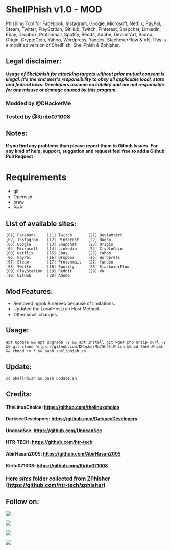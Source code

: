 # ShellPhish v1.0 - MOD
Phishing Tool for Facebook, Instagram, Google, Microsoft, Netflix, PayPal, Steam, Twitter, PlayStation, GitHub, Twitch, Pinterest, Snapchat, Linkedin, Ebay, Dropbox, Protonmail, Spotify, Reddit, Adobe, DeviantArt, Badoo, Origin, CryptoCoin, Yahoo, Wordpress, Yandex, StachoverFlow & VK. This is a modified version of ShellFish, ShellPhish & Zphisher.

## Legal disclaimer:
***Usage of Shellphish for attacking targets without prior mutual consent is illegal. It's the end user's responsibility to obey all applicable local, state and federal laws. Developers assume no liability and are not responsible for any misuse or damage caused by this program.***

### Modded by @DHackerMe
### Tested by @Kirito071008

## Notes:
**If you find any problems than please report them to Github Issues.**
**For any kind of help, support, suggetion and request feel free to add a Github Pull Request**

# Requirements
- git
- Openssh
- brew
- PHP

## List of available sites:
```
[01] Facebook     [11] Twitch       [21] DeviantArt
[02] Instagram    [12] Pinterest    [22] Badoo
[03] Google       [13] Snapchat     [23] Origin
[04] Microsoft    [14] Linkedin     [24] CryptoCoin
[05] Netflix      [15] Ebay         [25] Yahoo
[06] PayPal       [16] Dropbox      [26] Wordpress
[07] Steam        [17] Protonmail   [27] Yandex
[08] Twitter      [18] Spotify      [28] StackoverFlow
[09] PlayStation  [19] Reddit       [29] VK
[10] GitHub       [20] Adobe
```

## Mod Features:
- Removed ngrok & serveo because of limitations.
- Updated the LocalHost.run Host Method.
- Other small changes.

## Usage:
```
apt update && apt upgrade -y && apt install git wget php unzip curl -y && git clone https://github.com/DHackerMe/ShellPhish && cd ShellPhish && chmod +x * && bash shellphish.sh
```

## Update:
```
cd ShellPhish && bash update.sh
```

## Credits:
#### TheLinuxChoice: https://github.com/thelinuxchoice
#### DarksecDevelopers: https://github.com/DarksecDevelopers
#### UndeadSec: https://github.com/UndeadSec
#### HTR-TECH: https://github.com/htr-tech
#### AbirHasan2005: https://github.com/AbirHasan2005
#### Kirito071008: https://github.com/Kirito071008

### Here ***sites*** folder collected from ZPhisher (https://github.com/htr-tech/zphisher)

## Follow on:
<p align="left">
<a href="https://github.com/DHackerMe"><img src="https://img.shields.io/badge/GitHub-Follow%20on%20GitHub-inactive.svg?logo=github"></a>
</p><p align="left">
<a href="https://twitter.com/DHackerMe"><img src="https://img.shields.io/badge/Twitter-Follow%20on%20Twitter-informational.svg?logo=twitter"></a>
</p><p align="left">
<a href="https://facebook.com/DHackerMe"><img src="https://img.shields.io/badge/Facebook-Follow%20on%20Facebook-blue.svg?logo=facebook"></a>
</p><p align="left">
<a href="https://instagram.com/DHackerMe"><img src="https://img.shields.io/badge/Instagram-Follow%20on%20Instagram-important.svg?logo=instagram"></a>
</p>

